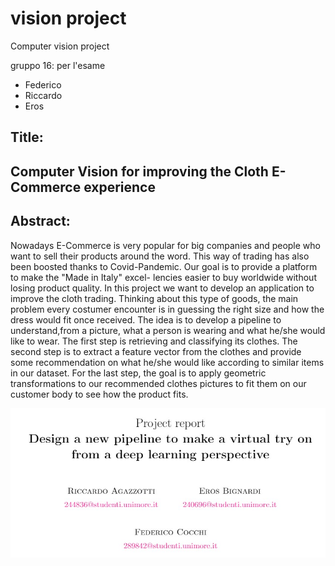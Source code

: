 # vision project
Computer vision project 

 gruppo 16: per l'esame

 - Federico
 - Riccardo
 - Eros

 ## Title:
 ## Computer Vision for improving the Cloth E-Commerce experience

## Abstract:

Nowadays E-Commerce is very popular for big companies and people who want to sell
their products around the word. This way of trading has also been boosted thanks to
Covid-Pandemic. Our goal is to provide a platform to make the "Made in Italy" excel-
lencies easier to buy worldwide without losing product quality. In this project we want to
develop an application to improve the cloth trading. Thinking about this type of goods,
the main problem every costumer encounter is in guessing the right size and how the dress
would fit once received. The idea is to develop a pipeline to understand,from a picture,
what a person is wearing and what he/she would like to wear. The first step is retrieving
and classifying its clothes. The second step is to extract a feature vector from the clothes
and provide some recommendation on what he/she would like according to similar items
in our dataset. For the last step, the goal is to apply geometric transformations to our
recommended clothes pictures to fit them on our customer body to see how the product
fits.

![nome](utils/head.jpg)